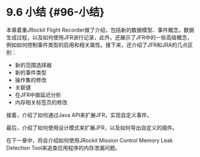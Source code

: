 # 9.6 小结 {#96-小结}

本章着重JRockit Flight Recorder做了介绍，包括新的数据模型、事件概念，数据生成过程，以及如何使用JFR进行记录，此外，还展示了JFR中的一些高级概念，例如如何控制事件类型的启用和相关属性。接下来，还介绍了JFR和JRA的几点区别：

* 新的范围选择器
* 新的事件类型
* 操作集的修改
* 关联键
* 在JFR中做延迟分析
* 内存相关标签页的修改

接着，介绍了如何通过Java API来扩展JFR，实现自定义事件。

最后，介绍了如何使用设计模式来扩展JFR，以及如何导出自定义的插件。

在下一章中，将会介绍如何使用JRockit Mission Control Memory Leak Detection Tool来追查应用程序的内存泄漏问题。

